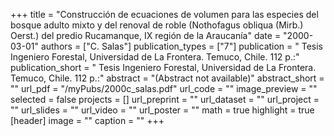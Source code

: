 +++
title = "Construcción de ecuaciones de volumen para las especies del bosque adulto mixto y del renoval de roble (Nothofagus obliqua (Mirb.) Oerst.) del predio Rucamanque, IX región de la Araucanía"
date = "2000-03-01"
authors = ["C. Salas"]
publication_types = ["7"]
publication = " Tesis Ingeniero Forestal, Universidad de La Frontera. Temuco, Chile. 112 p.:"
publication_short = " Tesis Ingeniero Forestal, Universidad de La Frontera. Temuco, Chile. 112 p.:"
abstract = "(Abstract not available)"
abstract_short = ""
url_pdf = "/myPubs/2000c_salas.pdf"
url_code = ""
image_preview = ""
selected = false
projects = []
url_preprint = ""
url_dataset = ""
url_project = ""
url_slides = ""
url_video = ""
url_poster = ""
math = true
highlight = true
[header]
image = ""
caption = ""
+++

